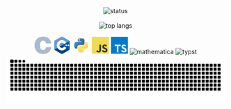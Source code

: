 <div align="center">

  <picture>
    <source media="(prefers-color-scheme: light)" srcset="https://github-readme-stats.vercel.app/api?username=mirion-dev&title_color=0969da&text_color=1f2328&icon_color=0969da&border_color=d1d9e0&bg_color=f6f8fa&show_icons=true" />
    <img alt="status" src="https://github-readme-stats.vercel.app/api?username=mirion-dev&title_color=4493f8&text_color=f0f6fc&icon_color=4493f8&border_color=3d444d&bg_color=151b23&show_icons=true" />
  </picture>

  <br>
  <br>

  <picture>
    <source media="(prefers-color-scheme: light)" srcset="https://github-readme-stats.vercel.app/api/top-langs/?username=mirion-dev&title_color=0969da&text_color=1f2328&icon_color=0969da&border_color=d1d9e0&bg_color=f6f8fa&layout=donut&hide=mathematica,css,scss" />
    <img alt="top langs" src="https://github-readme-stats.vercel.app/api/top-langs/?username=mirion-dev&title_color=4493f8&text_color=f0f6fc&icon_color=4493f8&border_color=3d444d&bg_color=151b23&layout=donut&hide=mathematica,css,scss" />
  </picture>

  <br>
  <br>

  <img width=40 height=40 alt="c" src="https://github.com/devicons/devicon/blob/master/icons/c/c-original.svg">
  <img width=40 height=40 alt="c++" src="https://github.com/devicons/devicon/blob/master/icons/cplusplus/cplusplus-original.svg">
  <img width=40 height=40 alt="python" src="https://github.com/devicons/devicon/blob/master/icons/python/python-original.svg">
  <img width=40 height=40 alt="javascript" src="https://github.com/devicons/devicon/blob/master/icons/javascript/javascript-original.svg">
  <img width=40 height=40 alt="typescript" src="https://github.com/devicons/devicon/blob/master/icons/typescript/typescript-original.svg">
  <img width=40 height=40 alt="mathematica" src="https://upload.wikimedia.org/wikipedia/commons/2/20/Mathematica_Logo.svg">
  <img width=40 height=40 alt="typst" src="https://avatars.githubusercontent.com/u/67595261">

  <br>

  <picture>
    <source media="(prefers-color-scheme: light)" srcset="https://github.com/mirion-dev/mirion-dev/blob/output/snake.svg" />
    <img alt="snake" src="https://github.com/mirion-dev/mirion-dev/blob/output/snake-dark.svg" />
  </picture>

</div>
